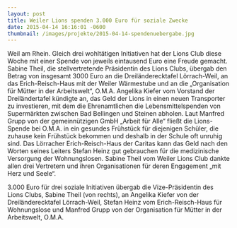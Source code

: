```yaml
---
layout: post
title: Weiler Lions spenden 3.000 Euro für soziale Zwecke
date: 2015-04-14 16:16:01 -0600
thumbnail: /images/projekte/2015-04-14-spendenuebergabe.jpg
---
```


Weil am Rhein. Gleich drei wohltätigen Initiativen hat der Lions Club diese Woche mit einer Spende von jeweils eintausend Euro eine Freude gemacht. Sabine Theil, die stellvertretende Präsidentin des Lions Clubs, übergab den Betrag von insgesamt 3000 Euro an die Dreiländerecktafel Lörrach-Weil, an das Erich-Reisch-Haus mit der Weiler Wärmestube und an die  „Organisation für Mütter in der Arbeitswelt“, O.M.A. Angelika Kiefer vom Vorstand der Dreiländertafel kündigte an, das Geld der Lions in einen neuen Transporter zu investieren, mit dem die Ehrenamtlichen die Lebensmittelspenden von Supermärkten zwischen Bad Bellingen und Steinen abholen. Laut Manfred Grupp von der gemeinnützigen GmbH „Arbeit für Alle“ fließt die Lions-Spende bei O.M.A. in ein gesundes Frühstück für diejenigen Schüler, die zuhause kein Frühstück bekommen und deshalb in der Schule oft unruhig sind. Das Lörracher Erich-Reisch-Haus der Caritas kann das Geld nach den Worten seines Leiters Stefan Heinz gut gebrauchen für die medizinische Versorgung der Wohnungslosen. Sabine Theil vom Weiler Lions Club dankte allen drei Vertretern und ihren Organisationen für deren Engagement „mit Herz und Seele“.

3.000 Euro für drei soziale Initiativen übergab die Vize-Präsidentin des Lions Clubs, Sabine Theil (von rechts), an Angelika Kiefer von der Dreiländerecktafel Lörrach-Weil, Stefan Heinz vom Erich-Reisch-Haus für Wohnungslose und Manfred Grupp von der Organisation für Mütter in der Arbeitswelt, O.M.A. 